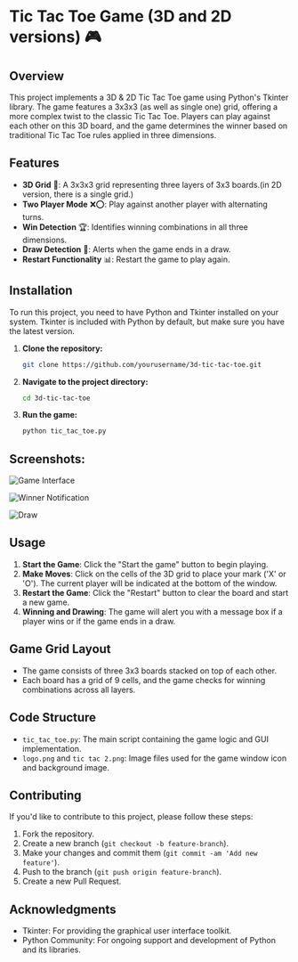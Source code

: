 #  Tic Tac Toe Game (3D and 2D versions) 🎮 

## Overview

This project implements a 3D & 2D Tic Tac Toe game using Python's Tkinter library. The game features a 3x3x3 (as well as single one) grid, offering a more complex twist
to the classic Tic Tac Toe. Players can play against each other on this 3D board, and the game determines the winner based on traditional Tic Tac Toe rules 
applied in three dimensions.

## Features

- **3D Grid** 🔳: A 3x3x3 grid representing three layers of 3x3 boards.(in 2D version, there is a single grid.)
- **Two Player Mode** ❌⭕: Play against another player with alternating turns.
- **Win Detection** 🏆: Identifies winning combinations in all three dimensions.
- **Draw Detection** 🤝: Alerts when the game ends in a draw.
- **Restart Functionality** 📊: Restart the game to play again.

## Installation

To run this project, you need to have Python and Tkinter installed on your system. Tkinter is included with Python by default, but make sure you have the latest version.

1. **Clone the repository:**

    ```bash
    git clone https://github.com/yourusername/3d-tic-tac-toe.git
    ```

2. **Navigate to the project directory:**

    ```bash
    cd 3d-tic-tac-toe
    ```

3. **Run the game:**

    ```bash
    python tic_tac_toe.py
    ```
## Screenshots:

![Game Interface](https://github.com/user-attachments/assets/1fa1be7d-aa7c-47b9-a771-cb2b2f4679e9)


![Winner Notification](https://github.com/user-attachments/assets/70d50bf1-94b0-41c6-9514-f9fcac764c0d)


![Draw](https://github.com/user-attachments/assets/a9946905-4a35-4480-a161-d5e00faed742)



## Usage

1. **Start the Game**: Click the "Start the game" button to begin playing.
2. **Make Moves**: Click on the cells of the 3D grid to place your mark ('X' or 'O'). The current player will be indicated at the bottom of the window.
3. **Restart the Game**: Click the "Restart" button to clear the board and start a new game.
4. **Winning and Drawing**: The game will alert you with a message box if a player wins or if the game ends in a draw.

## Game Grid Layout

- The game consists of three 3x3 boards stacked on top of each other.
- Each board has a grid of 9 cells, and the game checks for winning combinations across all layers.

## Code Structure

- `tic_tac_toe.py`: The main script containing the game logic and GUI implementation.
- `logo.png` and `tic tac 2.png`: Image files used for the game window icon and background image.

## Contributing

If you'd like to contribute to this project, please follow these steps:

1. Fork the repository.
2. Create a new branch (`git checkout -b feature-branch`).
3. Make your changes and commit them (`git commit -am 'Add new feature'`).
4. Push to the branch (`git push origin feature-branch`).
5. Create a new Pull Request.


## Acknowledgments

- Tkinter: For providing the graphical user interface toolkit.
- Python Community: For ongoing support and development of Python and its libraries.

